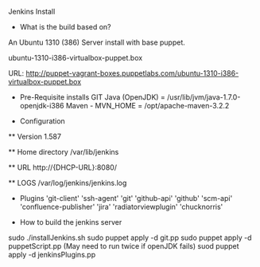 Jenkins Install

* What is the build based on?

An Ubuntu 1310 (386) Server install with base puppet.

ubuntu-1310-i386-virtualbox-puppet.box

URL: http://puppet-vagrant-boxes.puppetlabs.com/ubuntu-1310-i386-virtualbox-puppet.box

* Pre-Requisite installs
GIT
Java (OpenJDK) = /usr/lib/jvm/java-1.7.0-openjdk-i386
Maven - MVN_HOME = /opt/apache-maven-3.2.2

* Configuration

** Version 1.587

** Home directory /var/lib/jenkins

** URL http://{DHCP-URL}:8080/

** LOGS /var/log/jenkins/jenkins.log

* Plugins
        'git-client' 
        'ssh-agent'
        'git'
        'github-api'
        'github'
        'scm-api'
        'confluence-publisher'
        'jira'
        'radiatorviewplugin'
        'chucknorris' 


* How to build the jenkins server

sudo ./installJenkins.sh
sudo puppet apply -d git.pp
sudo puppet apply -d puppetScript.pp  (May need to run twice if openJDK fails)
suod puppet apply -d jenkinsPlugins.pp
